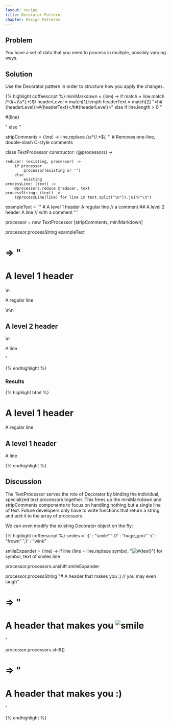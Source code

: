 ```yaml
---
layout: recipe
title: Decorator Pattern
chapter: Design Patterns
---
```

## Problem

You have a set of data that you need to process in multiple, possibly varying ways.

## Solution

Use the Decorator pattern in order to structure how you apply the changes.

{% highlight coffeescript %}
miniMarkdown = (line) ->
    if match = line.match /^(#+)\s*(.*)$/
        headerLevel = match[1].length
        headerText = match[2]
        "<h#{headerLevel}>#{headerText}</h#{headerLevel}>"
    else
        if line.length > 0
            "<p>#{line}</p>"
        else
            ''

stripComments = (line) ->
    line.replace /\s*\/\/.*$/, '' # Removes one-line, double-slash C-style comments

class TextProcessor
    constructor: (@processors) ->

    reducer: (existing, processor) ->
        if processor
            processor(existing or '')
        else
            existing
    processLine: (text) ->
        @processors.reduce @reducer, text
    processString: (text) ->
        (@processLine(line) for line in text.split("\n")).join("\n")

exampleText = '''
              # A level 1 header
              A regular line
              // a comment
              ## A level 2 header
              A line // with a comment
              '''

processor = new TextProcessor [stripComments, miniMarkdown]

processor.processString exampleText

# => "<h1>A level 1 header</h1>\n<p>A regular line</p>\n\n<h2>A level 2 header</h2>\n<p>A line</p>"
{% endhighlight %}

### Results

{% highlight html %}
<h1>A level 1 header</h1>
<p>A regular line</p>

<h2>A level 1 header</h2>
<p>A line</p>
{% endhighlight %}

## Discussion

The TextProcessor serves the role of Decorator by binding the individual, specialized text processors together.  This frees up the miniMarkdown and stripComments components to focus on handling nothing but a single line of text.  Future developers only have to write functions that return a string and add it to the array of processors.

We can even modify the existing Decorator object on the fly:

{% highlight coffeescript %}
smiles =
    ':)' : "smile"
    ':D' : "huge_grin"
    ':(' : "frown"
    ';)' : "wink"

smileExpander = (line) ->
    if line
        (line = line.replace symbol, "<img src='#{text}.png' alt='#{text}' />") for symbol, text of smiles
    line

processor.processors.unshift smileExpander

processor.processString "# A header that makes you :) // you may even laugh"

# => "<h1>A header that makes you <img src='smile.png' alt='smile' /></h1>"

processor.processors.shift()

# => "<h1>A header that makes you :)</h1>"
{% endhighlight %}
